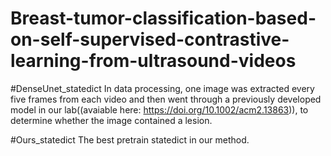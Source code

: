 # Breast-tumor-classification-based-on-self-supervised-contrastive-learning-from-ultrasound-videos

#DenseUnet_statedict
In data processing, one image was extracted every five frames from each video and then went through a previously developed model in our lab((avaiable here: https://doi.org/10.1002/acm2.13863)), to determine whether the image contained a lesion.

#Ours_statedict
The best pretrain statedict in our method.
